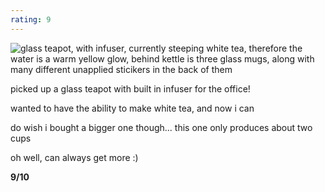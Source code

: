 ```yaml
---
rating: 9
---
```


![glass teapot, with infuser, currently steeping white tea, therefore the water is a warm yellow glow, behind kettle is three glass mugs, along with many different unapplied sticikers in the back of them](/assets/tea-log/23-05-2023/tea.jpg)

picked up a glass teapot with built in infuser for the office!

wanted to have the ability to make white tea, and now i can

do wish i bought a bigger one though... this one only produces about two cups

oh well, can always get more :)

**9/10**
